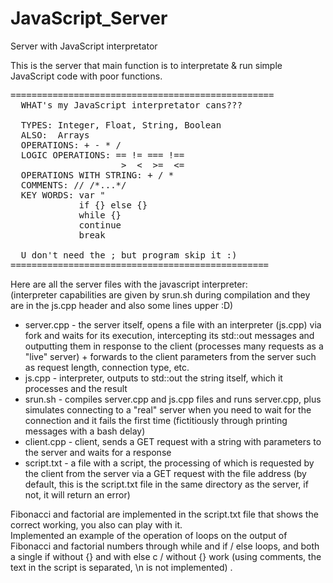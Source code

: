 # JavaScript_Server
Server with JavaScript interpretator

This is the server that main function is to interpretate & run simple JavaScript code with poor functions.



<pre>==================================================
  WHAT's my JavaScript interpretator cans???

  TYPES: Integer, Float, String, Boolean
  ALSO:  Arrays
  OPERATIONS: + - * /
  LOGIC OPERATIONS: == != === !==  
                     >  <  >=  <= 
  OPERATIONS WITH STRING: + / * 
  COMMENTS: // /*...*/
  KEY WORDS: var "
             if {} else {}
             while {}
             continue
             break 

  U don't need the ; but program skip it :)
=================================================</pre>

Here are all the server files with the javascript interpreter:<br>
(interpreter capabilities are given by srun.sh during compilation and they are in the js.cpp header and also some lines upper :D)

- server.cpp - the server itself, opens a file with an interpreter (js.cpp) via fork and waits for its execution, intercepting its std::out messages and outputting them in response to the client (processes many requests as a "live" server) + forwards to the client parameters from the server such as request length, connection type, etc.
- js.cpp - interpreter, outputs to std::out the string itself, which it processes and the result
- srun.sh - compiles server.cpp and js.cpp files and runs server.cpp, plus simulates connecting to a "real" server when you need to wait for the connection and it fails the first time (fictitiously through printing messages with a bash delay)
- client.cpp - client, sends a GET request with a string with parameters to the server and waits for a response
- script.txt - a file with a script, the processing of which is requested by the client from the server via a GET request with the file address (by default, this is the script.txt file in the same directory as the server, if not, it will return an error)



Fibonacci and factorial are implemented in the script.txt file that shows the correct working, you also can play with it.<br>
Implemented an example of the operation of loops on the output of Fibonacci and factorial numbers through while and if / else loops, and both a single if without {} and with else c / without {} work (using comments, the text in the script is separated, \n is not implemented) .
